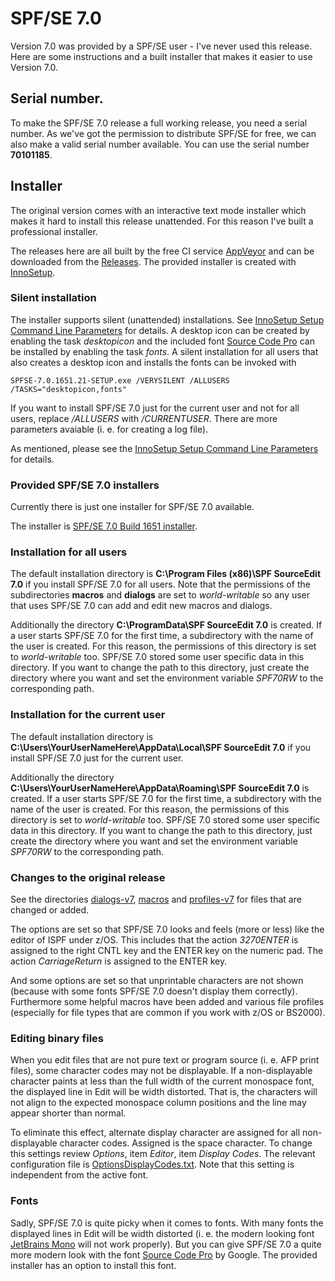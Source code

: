 # SPF/SE 7.0
Version 7.0 was provided by a SPF/SE user - I've never used this release. Here are some instructions and a built installer that makes it easier to use Version 7.0.

## Serial number.
To make the SPF/SE 7.0 release a full working release, you need a serial number.
As we've got the permission to distribute SPF/SE for free, we can also make a valid serial number available.
You can use the serial number **70101185**.

## Installer
The original version comes with an interactive text mode installer which makes it hard to install this release unattended.
For this reason I've built a professional installer.

The releases here are all built by the free CI service [AppVeyor](https://www.appveyor.com/) and can be downloaded from the [Releases](https://github.com/michaelknigge/spf-editor/releases).
The provided installer is created with [InnoSetup](http://www.jrsoftware.org/isinfo.php).

### Silent installation
The installer supports silent (unattended) installations. See [InnoSetup Setup Command Line Parameters](https://jrsoftware.org/ishelp/index.php?topic=setupcmdline) for details.
A desktop icon can be created by enabling the task *desktopicon* and the included font [Source Code Pro](https://fonts.google.com/specimen/Source+Code+Pro) can be installed by enabling the task *fonts*.
A silent installation for all users that also creates a desktop icon and installs the fonts can be invoked with

```
SPFSE-7.0.1651.21-SETUP.exe /VERYSILENT /ALLUSERS /TASKS="desktopicon,fonts"
```

If you want to install SPF/SE 7.0 just for the current user and not for all users, replace */ALLUSERS* with */CURRENTUSER*.
There are more parameters avaiable (i. e. for creating a log file).

As mentioned, please see the [InnoSetup Setup Command Line Parameters](https://jrsoftware.org/ishelp/index.php?topic=setupcmdline) for details.

### Provided SPF/SE 7.0 installers
Currently there is just one installer for SPF/SE 7.0 available.

The  installer is [SPF/SE 7.0 Build 1651 installer](../../releases/tag/v7.0.1651.21).

### Installation for all users
The default installation directory is **C:\Program Files (x86)\SPF SourceEdit 7.0** if you install SPF/SE 7.0 for all users.
Note that the permissions of the subdirectories **macros** and **dialogs** are set to *world-writable* so any user that uses SPF/SE 7.0 can add and edit new macros and dialogs.

Additionally the directory **C:\ProgramData\SPF SourceEdit 7.0** is created. If a user starts SPF/SE 7.0 for the first time, a subdirectory with the name of the user is created.
For this reason, the permissions of this directory is set to *world-writable* too. SPF/SE 7.0 stored some user specific data in this directory.
If you want to change the path to this directory, just create the directory where you want and set the environment variable *SPF70RW* to the corresponding path.

### Installation for the current user
The default installation directory is **C:\Users\YourUserNameHere\AppData\Local\SPF SourceEdit 7.0** if you install SPF/SE 7.0 just for the current user.

Additionally the directory **C:\Users\YourUserNameHere\AppData\Roaming\SPF SourceEdit 7.0** is created. If a user starts SPF/SE 7.0 for the first time, a subdirectory with the name of the user is created.
For this reason, the permissions of this directory is set to *world-writable* too. SPF/SE 7.0 stored some user specific data in this directory.
If you want to change the path to this directory, just create the directory where you want and set the environment variable *SPF70RW* to the corresponding path.

### Changes to the original release
See the directories [dialogs-v7](dialogs-v7), [macros](macros) and [profiles-v7](profiles-v7) for files that are changed or added.

The options are set so that SPF/SE 7.0 looks and feels (more or less) like the editor of ISPF under z/OS.
This includes that the action *3270ENTER* is assigned to the right CNTL key and the ENTER key on the numeric pad.
The action *CarriageReturn* is assigned to the ENTER key.

And some options are set so that unprintable characters are not shown (because with some fonts SPF/SE 7.0 doesn't display them correctly).
Furthermore some helpful macros have been added and various file profiles (especially for file types that are common if you work with z/OS or BS2000).

### Editing binary files
When you edit files that are not pure text or program source (i. e. AFP print files), some character codes may not be displayable.
If a non-displayable character paints at less than the full width of the current monospace font, the displayed line in Edit will be width distorted.
That is, the characters will not align to the expected monospace column positions and the line may appear shorter than normal.

To eliminate this effect, alternate display character are assigned for all non-displayable character codes.
Assigned is the space character. To change this settings review *Options*, item *Editor*, item *Display Codes*.
The relevant configuration file is [OptionsDisplayCodes.txt](profiles-v7/OptionsDisplayCodes.txt).
Note that this setting is independent from the active font.

### Fonts
Sadly, SPF/SE 7.0 is quite picky when it comes to fonts.
With many fonts the displayed lines in Edit will be width distorted (i. e. the modern looking font [JetBrains Mono](https://www.jetbrains.com/de-de/lp/mono/) will not work properly).
But you can give SPF/SE 7.0 a quite more modern look with the font [Source Code Pro](https://fonts.google.com/specimen/Source+Code+Pro) by Google.
The provided installer has an option to install this font.
